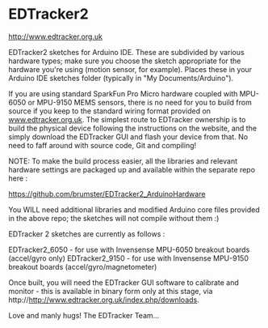 # EDTracker2
http://www.edtracker.org.uk

EDTracker2 sketches for Arduino IDE. These are subdivided by various hardware
types; make sure you choose the sketch appropriate for the hardware you're using
(motion sensor, for example). Places these in your Arduino IDE sketches folder
(typically in "My Documents/Arduino").

If you are using standard SparkFun Pro Micro hardware coupled with MPU-6050 or
MPU-9150 MEMS sensors, there is no need for you to build from source if you
keep to the standard wiring format provided on www.edtracker.org.uk. The simplest
route to EDTracker ownership is to build the physical device following the
instructions on the website, and the simply download the EDTracker GUI and
flash your device from that. No need to faff around with source code, Git and
compiling!

NOTE: To make the build process easier, all the libraries and relevant hardware
settings are packaged up and available within the separate repo here :

https://github.com/brumster/EDTracker2_ArduinoHardware

You WILL need additional libraries and modified Arduino core files provided in the
above repo; the sketches will not compile without them :)

EDTracker 2 sketches are currently as follows :

EDTracker2_6050 - for use with Invensense MPU-6050 breakout boards (accel/gyro only)
EDTracker2_9150 - for use with Invensense MPU-9150 breakout boards (accel/gyro/magnetometer)

Once built, you will need the EDTracker GUI software to calibrate and monitor -
this is available in binary form only at this stage, via
http://http://www.edtracker.org.uk/index.php/downloads.

Love and manly hugs!
The EDTracker Team...